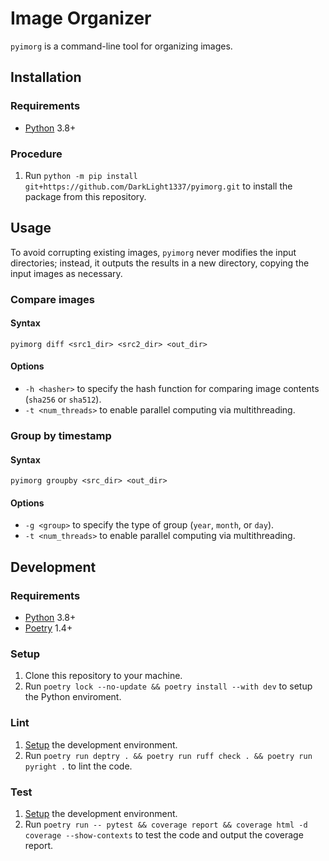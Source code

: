 # Image Organizer

`pyimorg` is a command-line tool for organizing images.

## Installation

### Requirements

- [Python](https://www.python.org/) 3.8+

### Procedure

1. Run `python -m pip install git+https://github.com/DarkLight1337/pyimorg.git` to install the package from this repository.

## Usage

To avoid corrupting existing images, `pyimorg` never modifies the input directories; instead, it outputs the results in a new directory, copying the input images as necessary.

### Compare images

#### Syntax

```
pyimorg diff <src1_dir> <src2_dir> <out_dir>
```

#### Options

- `-h <hasher>` to specify the hash function for comparing image contents (`sha256` or `sha512`).
- `-t <num_threads>` to enable parallel computing via multithreading.

### Group by timestamp

#### Syntax

```
pyimorg groupby <src_dir> <out_dir>
```

#### Options

- `-g <group>` to specify the type of group (`year`, `month`, or `day`).
- `-t <num_threads>` to enable parallel computing via multithreading.

## Development

### Requirements

- [Python](https://www.python.org/) 3.8+
- [Poetry](https://python-poetry.org/) 1.4+

### Setup

1. Clone this repository to your machine.
2. Run `poetry lock --no-update && poetry install --with dev` to setup the Python enviroment.

### Lint

1. [Setup](#setup) the development environment.
2. Run `poetry run deptry . && poetry run ruff check . && poetry run pyright .` to lint the code.

### Test

1. [Setup](#setup) the development environment.
2. Run `poetry run -- pytest && coverage report && coverage html -d coverage --show-contexts` to test the code and output the coverage report.
